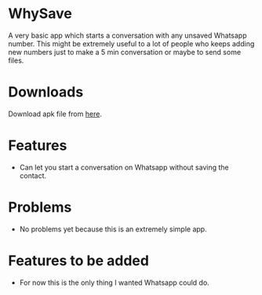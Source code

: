 # WhySave
A very basic app which starts a conversation with any unsaved Whatsapp number.
This might be extremely useful to a lot of people who keeps adding new numbers just to make a 5 min conversation or maybe to send some files. 

# Downloads
Download apk file from [here](https://github.com/supersu-man/WhySave/releases).

# Features
- Can let you start a conversation on Whatsapp without saving the contact.

# Problems
- No problems yet because this is an extremely simple app.

# Features to be added
- For now this is the only thing I wanted Whatsapp could do.
